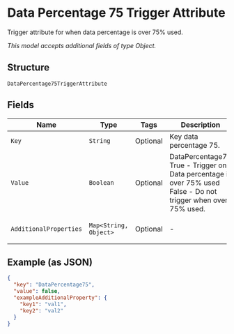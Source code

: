 
# Data Percentage 75 Trigger Attribute

Trigger attribute for when data percentage is over 75% used.

*This model accepts additional fields of type Object.*

## Structure

`DataPercentage75TriggerAttribute`

## Fields

| Name | Type | Tags | Description | Getter | Setter |
|  --- | --- | --- | --- | --- | --- |
| `Key` | `String` | Optional | Key data percentage 75. | String getKey() | setKey(String key) |
| `Value` | `Boolean` | Optional | DataPercentage75<br />True - Trigger on Data percentage is over 75% used<br />False - Do not trigger when over 75% used. | Boolean getValue() | setValue(Boolean value) |
| `AdditionalProperties` | `Map<String, Object>` | Optional | - | Object getAdditionalProperty(String key) | additionalProperty(String key, Object value) |

## Example (as JSON)

```json
{
  "key": "DataPercentage75",
  "value": false,
  "exampleAdditionalProperty": {
    "key1": "val1",
    "key2": "val2"
  }
}
```

